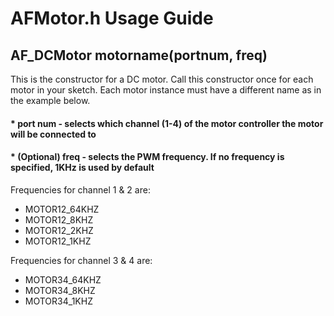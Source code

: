 # AFMotor.h Usage Guide 

## AF_DCMotor motorname(portnum, freq)

This is the constructor for a DC motor.  Call this constructor once for each
motor in your sketch.  Each motor instance must have a different name as
in the example below.

#### * port num - selects which channel (1-4) of the motor controller the motor will be connected to
#### * (Optional) freq - selects the PWM frequency.  If no frequency is specified, 1KHz is used by default
Frequencies for channel 1 & 2 are:
* MOTOR12_64KHZ
* MOTOR12_8KHZ
* MOTOR12_2KHZ
* MOTOR12_1KHZ 

Frequencies for channel 3 & 4 are:
* MOTOR34_64KHZ
* MOTOR34_8KHZ
* MOTOR34_1KHZ 




